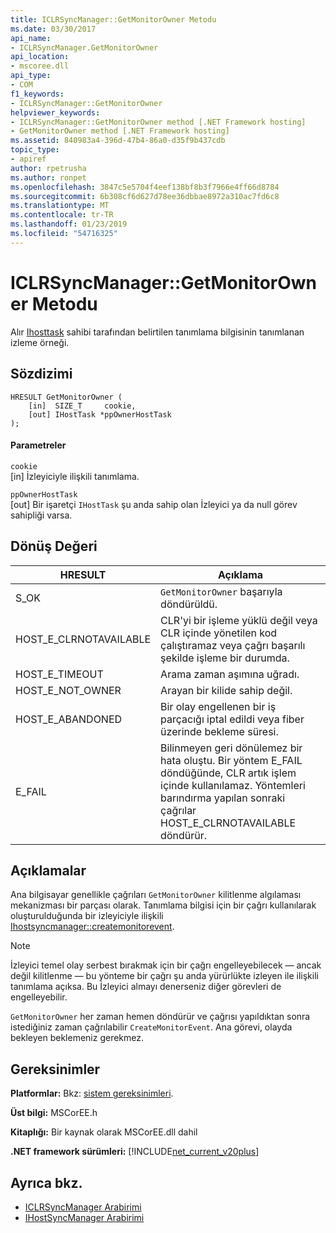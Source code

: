 ```yaml
---
title: ICLRSyncManager::GetMonitorOwner Metodu
ms.date: 03/30/2017
api_name:
- ICLRSyncManager.GetMonitorOwner
api_location:
- mscoree.dll
api_type:
- COM
f1_keywords:
- ICLRSyncManager::GetMonitorOwner
helpviewer_keywords:
- ICLRSyncManager::GetMonitorOwner method [.NET Framework hosting]
- GetMonitorOwner method [.NET Framework hosting]
ms.assetid: 840983a4-396d-47b4-86a0-d35f9b437cdb
topic_type:
- apiref
author: rpetrusha
ms.author: ronpet
ms.openlocfilehash: 3847c5e5704f4eef138bf8b3f7966e4ff66d8784
ms.sourcegitcommit: 6b308cf6d627d78ee36dbbae8972a310ac7fd6c8
ms.translationtype: MT
ms.contentlocale: tr-TR
ms.lasthandoff: 01/23/2019
ms.locfileid: "54716325"
---
```

# <a name="iclrsyncmanagergetmonitorowner-method"></a>ICLRSyncManager::GetMonitorOwner Metodu
Alır [Ihosttask](../../../../docs/framework/unmanaged-api/hosting/ihosttask-interface.md) sahibi tarafından belirtilen tanımlama bilgisinin tanımlanan izleme örneği.  
  
## <a name="syntax"></a>Sözdizimi  
  
```  
HRESULT GetMonitorOwner (  
    [in]  SIZE_T     cookie,  
    [out] IHostTask *ppOwnerHostTask  
);  
```  
  
#### <a name="parameters"></a>Parametreler  
 `cookie`  
 [in] İzleyiciyle ilişkili tanımlama.  
  
 `ppOwnerHostTask`  
 [out] Bir işaretçi `IHostTask` şu anda sahip olan İzleyici ya da null görev sahipliği varsa.  
  
## <a name="return-value"></a>Dönüş Değeri  
  
|HRESULT|Açıklama|  
|-------------|-----------------|  
|S_OK|`GetMonitorOwner` başarıyla döndürüldü.|  
|HOST_E_CLRNOTAVAILABLE|CLR'yi bir işleme yüklü değil veya CLR içinde yönetilen kod çalıştıramaz veya çağrı başarılı şekilde işleme bir durumda.|  
|HOST_E_TIMEOUT|Arama zaman aşımına uğradı.|  
|HOST_E_NOT_OWNER|Arayan bir kilide sahip değil.|  
|HOST_E_ABANDONED|Bir olay engellenen bir iş parçacığı iptal edildi veya fiber üzerinde bekleme süresi.|  
|E_FAIL|Bilinmeyen geri dönülemez bir hata oluştu. Bir yöntem E_FAIL döndüğünde, CLR artık işlem içinde kullanılamaz. Yöntemleri barındırma yapılan sonraki çağrılar HOST_E_CLRNOTAVAILABLE döndürür.|  
  
## <a name="remarks"></a>Açıklamalar  
 Ana bilgisayar genellikle çağrıları `GetMonitorOwner` kilitlenme algılaması mekanizması bir parçası olarak. Tanımlama bilgisi için bir çağrı kullanılarak oluşturulduğunda bir izleyiciyle ilişkili [Ihostsyncmanager::createmonitorevent](../../../../docs/framework/unmanaged-api/hosting/ihostsyncmanager-createmonitorevent-method.md).  
  
> [!NOTE]
>  İzleyici temel olay serbest bırakmak için bir çağrı engelleyebilecek — ancak değil kilitlenme — bu yönteme bir çağrı şu anda yürürlükte izleyen ile ilişkili tanımlama açıksa. Bu İzleyici almayı denerseniz diğer görevleri de engelleyebilir.  
  
 `GetMonitorOwner` her zaman hemen döndürür ve çağrısı yapıldıktan sonra istediğiniz zaman çağrılabilir `CreateMonitorEvent`. Ana görevi, olayda bekleyen beklemeniz gerekmez.  
  
## <a name="requirements"></a>Gereksinimler  
 **Platformlar:** Bkz: [sistem gereksinimleri](../../../../docs/framework/get-started/system-requirements.md).  
  
 **Üst bilgi:** MSCorEE.h  
  
 **Kitaplığı:** Bir kaynak olarak MSCorEE.dll dahil  
  
 **.NET framework sürümleri:** [!INCLUDE[net_current_v20plus](../../../../includes/net-current-v20plus-md.md)]  
  
## <a name="see-also"></a>Ayrıca bkz.
- [ICLRSyncManager Arabirimi](../../../../docs/framework/unmanaged-api/hosting/iclrsyncmanager-interface.md)
- [IHostSyncManager Arabirimi](../../../../docs/framework/unmanaged-api/hosting/ihostsyncmanager-interface.md)
